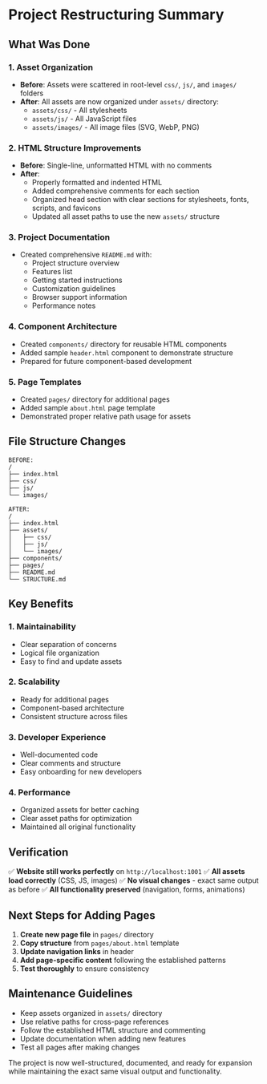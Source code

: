 # Project Restructuring Summary

## What Was Done

### 1. **Asset Organization**
- **Before**: Assets were scattered in root-level `css/`, `js/`, and `images/` folders
- **After**: All assets are now organized under `assets/` directory:
  - `assets/css/` - All stylesheets
  - `assets/js/` - All JavaScript files
  - `assets/images/` - All image files (SVG, WebP, PNG)

### 2. **HTML Structure Improvements**
- **Before**: Single-line, unformatted HTML with no comments
- **After**: 
  - Properly formatted and indented HTML
  - Added comprehensive comments for each section
  - Organized head section with clear sections for stylesheets, fonts, scripts, and favicons
  - Updated all asset paths to use the new `assets/` structure

### 3. **Project Documentation**
- Created comprehensive `README.md` with:
  - Project structure overview
  - Features list
  - Getting started instructions
  - Customization guidelines
  - Browser support information
  - Performance notes

### 4. **Component Architecture**
- Created `components/` directory for reusable HTML components
- Added sample `header.html` component to demonstrate structure
- Prepared for future component-based development

### 5. **Page Templates**
- Created `pages/` directory for additional pages
- Added sample `about.html` page template
- Demonstrated proper relative path usage for assets

## File Structure Changes

```
BEFORE:
/
├── index.html
├── css/
├── js/
└── images/

AFTER:
/
├── index.html
├── assets/
│   ├── css/
│   ├── js/
│   └── images/
├── components/
├── pages/
├── README.md
└── STRUCTURE.md
```

## Key Benefits

### 1. **Maintainability**
- Clear separation of concerns
- Logical file organization
- Easy to find and update assets

### 2. **Scalability**
- Ready for additional pages
- Component-based architecture
- Consistent structure across files

### 3. **Developer Experience**
- Well-documented code
- Clear comments and structure
- Easy onboarding for new developers

### 4. **Performance**
- Organized assets for better caching
- Clear asset paths for optimization
- Maintained all original functionality

## Verification

✅ **Website still works perfectly** on `http://localhost:1001`
✅ **All assets load correctly** (CSS, JS, images)
✅ **No visual changes** - exact same output as before
✅ **All functionality preserved** (navigation, forms, animations)

## Next Steps for Adding Pages

1. **Create new page file** in `pages/` directory
2. **Copy structure** from `pages/about.html` template
3. **Update navigation links** in header
4. **Add page-specific content** following the established patterns
5. **Test thoroughly** to ensure consistency

## Maintenance Guidelines

- Keep assets organized in `assets/` directory
- Use relative paths for cross-page references
- Follow the established HTML structure and commenting
- Update documentation when adding new features
- Test all pages after making changes

The project is now well-structured, documented, and ready for expansion while maintaining the exact same visual output and functionality.
